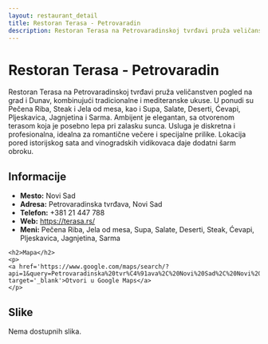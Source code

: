 ```yaml
---
layout: restaurant_detail
title: Restoran Terasa - Petrovaradin
description: Restoran Terasa na Petrovaradinskoj tvrđavi pruža veličanstven pogled na grad i Dunav, kombinujući tradicionalne i mediteranske ukuse. U ponudi su Pečena Riba, Steak i Jela od mesa, kao i Supa, Salate, Deserti, Ćevapi, Pljeskavica, Jagnjetina i Sarma. Ambijent je elegantan, sa otvorenom terasom koja je posebno lepa pri zalasku sunca. Usluga je diskretna i profesionalna, idealna za romantične večere i specijalne prilike. Lokacija pored istorijskog sata and vinogradskih vidikovaca daje dodatni šarm obroku.
---
```


# Restoran Terasa - Petrovaradin
<p class="description">Restoran Terasa na Petrovaradinskoj tvrđavi pruža veličanstven pogled na grad i Dunav, kombinujući tradicionalne i mediteranske ukuse. U ponudi su Pečena Riba, Steak i Jela od mesa, kao i Supa, Salate, Deserti, Ćevapi, Pljeskavica, Jagnjetina i Sarma. Ambijent je elegantan, sa otvorenom terasom koja je posebno lepa pri zalasku sunca. Usluga je diskretna i profesionalna, idealna za romantične večere i specijalne prilike. Lokacija pored istorijskog sata and vinogradskih vidikovaca daje dodatni šarm obroku.</p>

<div class="left-column text-content">
    <h2>Informacije</h2>
    <ul>
        <li><strong>Mesto:</strong> Novi Sad</li>
        <li><strong>Adresa:</strong> Petrovaradinska tvrđava, Novi Sad</li>
        <li><strong>Telefon:</strong> +381 21 447 788</li>
        <li><strong>Web:</strong> <a href='https://terasa.rs/' target='_blank'>https://terasa.rs/</a></li>
        <li><strong>Meni:</strong> Pečena Riba, Jela od mesa, Supa, Salate, Deserti, Steak, Ćevapi, Pljeskavica, Jagnjetina, Sarma</li>
    </ul>

    <h2>Mapa</h2>
    <p>
    <a href='https://www.google.com/maps/search/?api=1&query=Petrovaradinska%20tvr%C4%91ava%2C%20Novi%20Sad%2C%20Novi%20Sad' target='_blank'>Otvori u Google Maps</a>
    </p>
</div>

<div class="right-column">
    <h2>Slike</h2>
    <div class="images-grid">
<p>Nema dostupnih slika.</p>
    </div>
</div>